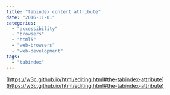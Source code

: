 ```yaml
---
title: "tabindex content attribute"
date: "2016-11-01"
categories: 
  - "accessibility"
  - "browsers"
  - "html5"
  - "web-browsers"
  - "web-development"
tags: 
  - "tabindex"
---
```


[https://w3c.github.io/html/editing.html#the-tabindex-attribute](https://w3c.github.io/html/editing.html#the-tabindex-attribute)
